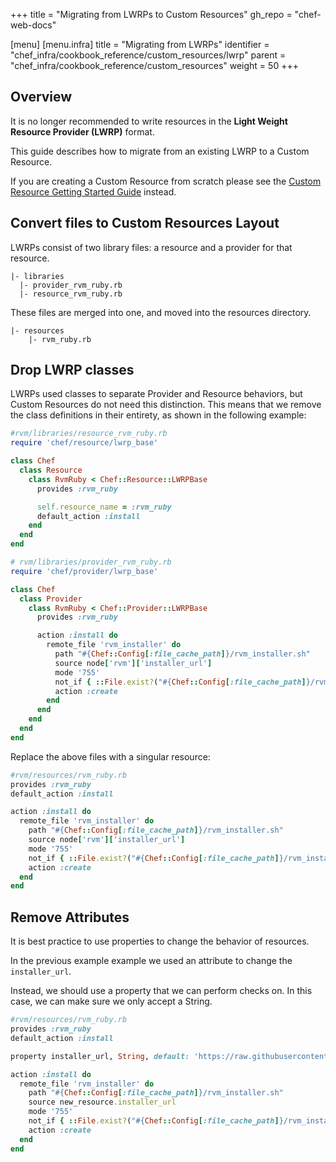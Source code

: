 +++
title = "Migrating from LWRPs to Custom Resources"
gh_repo = "chef-web-docs"

[menu]
  [menu.infra]
    title = "Migrating from LWRPs"
    identifier = "chef_infra/cookbook_reference/custom_resources/lwrp"
    parent = "chef_infra/cookbook_reference/custom_resources"
    weight = 50
+++

## Overview

It is no longer recommended to write resources in the __Light Weight Resource Provider (LWRP)__ format.

This guide describes how to migrate from an existing LWRP to a Custom Resource.

If you are creating a Custom Resource from scratch please see the [Custom Resource Getting Started Guide](getting-started.md) instead.

## Convert files to Custom Resources Layout

LWRPs consist of two library files: a resource and a provider for that resource.

```text
|- libraries
  |- provider_rvm_ruby.rb
  |- resource_rvm_ruby.rb
```

These files are merged into one, and moved into the resources directory.

```text
|- resources
    |- rvm_ruby.rb
```

## Drop LWRP classes

LWRPs used classes to separate Provider and Resource behaviors, but Custom Resources do not need this distinction. This means that we remove the class definitions in their entirety, as shown in the following example:

```ruby
#rvm/libraries/resource_rvm_ruby.rb
require 'chef/resource/lwrp_base'

class Chef
  class Resource
    class RvmRuby < Chef::Resource::LWRPBase
      provides :rvm_ruby

      self.resource_name = :rvm_ruby
      default_action :install
    end
  end
end

# rvm/libraries/provider_rvm_ruby.rb
require 'chef/provider/lwrp_base'

class Chef
  class Provider
    class RvmRuby < Chef::Provider::LWRPBase
      provides :rvm_ruby

      action :install do
        remote_file 'rvm_installer' do
          path "#{Chef::Config[:file_cache_path]}/rvm_installer.sh"
          source node['rvm']['installer_url']
          mode '755'
          not_if { ::File.exist?("#{Chef::Config[:file_cache_path]}/rvm_installer.sh") }
          action :create
        end
      end
    end
  end
end
```

Replace the above files with a singular resource:

```ruby
#rvm/resources/rvm_ruby.rb
provides :rvm_ruby
default_action :install

action :install do
  remote_file 'rvm_installer' do
    path "#{Chef::Config[:file_cache_path]}/rvm_installer.sh"
    source node['rvm']['installer_url']
    mode '755'
    not_if { ::File.exist?("#{Chef::Config[:file_cache_path]}/rvm_installer.sh") }
    action :create
  end
end
```

## Remove Attributes

It is best practice to use properties to change the behavior of resources.

In the previous example example we used an attribute to change the `installer_url`.

Instead, we should use a property that we can perform checks on. In this case, we can make sure we only accept a String.

```ruby
#rvm/resources/rvm_ruby.rb
provides :rvm_ruby
default_action :install

property installer_url, String, default: 'https://raw.githubusercontent.com/rvm/rvm/master/binscripts/rvm-installer'

action :install do
  remote_file 'rvm_installer' do
    path "#{Chef::Config[:file_cache_path]}/rvm_installer.sh"
    source new_resource.installer_url
    mode '755'
    not_if { ::File.exist?("#{Chef::Config[:file_cache_path]}/rvm_installer.sh") }
    action :create
  end
end
```
